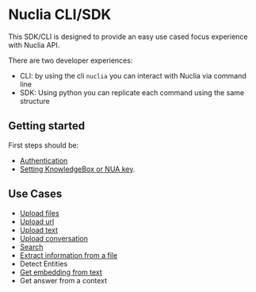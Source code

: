 # Nuclia CLI/SDK

This SDK/CLI is designed to provide an easy use cased focus experience with Nuclia API.

There are two developer experiences:

- CLI: by using the cli `nuclia` you can interact with Nuclia via command line
- SDK: Using python you can replicate each command using the same structure

## Getting started

First steps should be:

- [Authentication](AUTH.md)
- [Setting KnowledgeBox or NUA key](DEFAULT.md).

## Use Cases

- [Upload files](UPLOAD.md)
- [Upload url](UPLOAD.md)
- [Upload text](UPLOAD.md)
- [Upload conversation](CONVERSATION.md)
- [Search](SEARCH.md)
- [Extract information from a file](EXTRACT.md)
- Detect Entities
- [Get embedding from text](EXTRACT.md)
- Get answer from a context
